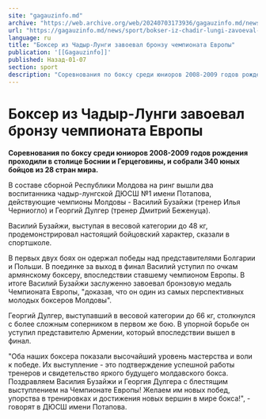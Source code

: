 ```yaml
---
site: "gagauzinfo.md"
archive: "https://web.archive.org/web/20240703173936/gagauzinfo.md/news/sport/bokser-iz-chadir-lungi-zavoeval-bronzu-chempionata-evropi"
url: "https://gagauzinfo.md/news/sport/bokser-iz-chadir-lungi-zavoeval-bronzu-chempionata-evropi"
language: ru
title: "Боксер из Чадыр-Лунги завоевал бронзу чемпионата Европы"
publication: '[[Gagauzinfo]]'
published: Назад-01-07
section: sport
description: "Соревнования по боксу среди юниоров 2008-2009 годов рождения проходили в столице Боснии и Герцеговины, и собрали 340 юных бойцов из 28 стран мира."
---
```


# Боксер из Чадыр-Лунги завоевал бронзу чемпионата Европы

**Соревнования по боксу среди юниоров 2008-2009 годов рождения проходили в столице Боснии и Герцеговины, и собрали 340 юных бойцов из 28 стран мира.**

В составе сборной Республики Молдова на ринг вышли два воспитанника чадыр-лунгской ДЮСШ №1 имени Потапова, действующие чемпионы Молдовы - Василий Бузайжи (тренер Илья Черниогло) и Георгий Дулгер (тренер Дмитрий Беженуца).

Василий Бузайжи, выступая в весовой категории до 48 кг, продемонстрировал настоящий бойцовский характер, сказали в спортшколе.

В первых двух боях он одержал победы над представителями Болгарии и Польши. В поединке за выход в финал Василий уступил по очкам армянскому боксеру, впоследствии ставшему чемпионом Европы. В итоге Василий Бузайжи заслуженно завоевал бронзовую медаль Чемпионата Европы, "доказав, что он один из самых перспективных молодых боксеров Молдовы".

Георгий Дулгер, выступавший в весовой категории до 66 кг, столкнулся с более сложным соперником в первом же бою. В упорной борьбе он уступил представителю Армении, который впоследствии вышел в финал.

"Оба наших боксера показали высочайший уровень мастерства и воли к победе. Их выступление - это подтверждение успешной работы тренеров и свидетельство яркого будущего молдавского бокса. Поздравляем Василия Бузайжи и Георгия Дулгера с блестящим выступлением на Чемпионате Европы! Желаем им новых побед, упорства в тренировках и достижения новых вершин в мире бокса!", - говорят в ДЮСШ имени Потапова.